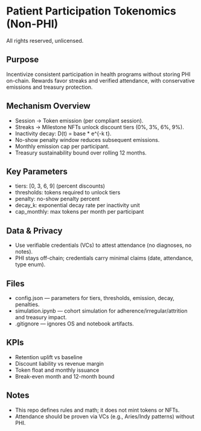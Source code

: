 # Patient Participation Tokenomics (Non-PHI)

All rights reserved, unlicensed.

## Purpose
Incentivize consistent participation in health programs without storing PHI on-chain. Rewards favor streaks and verified attendance, with conservative emissions and treasury protection.

## Mechanism Overview
- Session → Token emission (per compliant session).
- Streaks → Milestone NFTs unlock discount tiers (0%, 3%, 6%, 9%).
- Inactivity decay: D(t) = base * e^{-k t}.
- No-show penalty window reduces subsequent emissions.
- Monthly emission cap per participant.
- Treasury sustainability bound over rolling 12 months.

## Key Parameters
- tiers: [0, 3, 6, 9] (percent discounts)
- thresholds: tokens required to unlock tiers
- penalty: no-show penalty percent
- decay_k: exponential decay rate per inactivity unit
- cap_monthly: max tokens per month per participant

## Data & Privacy
- Use verifiable credentials (VCs) to attest attendance (no diagnoses, no notes).
- PHI stays off-chain; credentials carry minimal claims (date, attendance, type enum).

## Files
- config.json — parameters for tiers, thresholds, emission, decay, penalties.
- simulation.ipynb — cohort simulation for adherence/irregular/attrition and treasury impact.
- .gitignore — ignores OS and notebook artifacts.

## KPIs
- Retention uplift vs baseline
- Discount liability vs revenue margin
- Token float and monthly issuance
- Break-even month and 12-month bound

## Notes
- This repo defines rules and math; it does not mint tokens or NFTs.
- Attendance should be proven via VCs (e.g., Aries/Indy patterns) without PHI.
